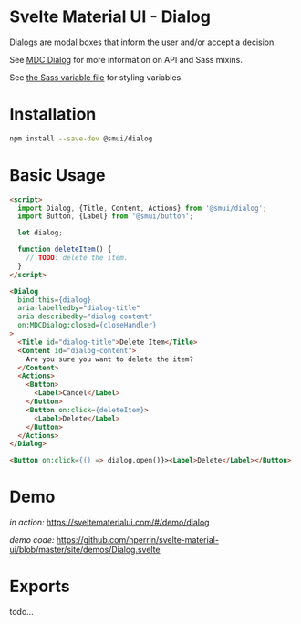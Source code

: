# Svelte Material UI - Dialog

Dialogs are modal boxes that inform the user and/or accept a decision.

See [MDC Dialog](https://material.io/develop/web/components/dialogs/) for more information on API and Sass mixins.

See [the Sass variable file](https://github.com/material-components/material-components-web/blob/v3.1.1/packages/mdc-dialog/_variables.scss) for styling variables.

# Installation

```sh
npm install --save-dev @smui/dialog
```

# Basic Usage

```html
<script>
  import Dialog, {Title, Content, Actions} from '@smui/dialog';
  import Button, {Label} from '@smui/button';

  let dialog;

  function deleteItem() {
    // TODO: delete the item.
  }
</script>

<Dialog
  bind:this={dialog}
  aria-labelledby="dialog-title"
  aria-describedby="dialog-content"
  on:MDCDialog:closed={closeHandler}
>
  <Title id="dialog-title">Delete Item</Title>
  <Content id="dialog-content">
    Are you sure you want to delete the item?
  </Content>
  <Actions>
    <Button>
      <Label>Cancel</Label>
    </Button>
    <Button on:click={deleteItem}>
      <Label>Delete</Label>
    </Button>
  </Actions>
</Dialog>

<Button on:click={() => dialog.open()}><Label>Delete</Label></Button>
```

# Demo

*in action:* https://sveltematerialui.com/#/demo/dialog

*demo code:* https://github.com/hperrin/svelte-material-ui/blob/master/site/demos/Dialog.svelte

# Exports

todo...